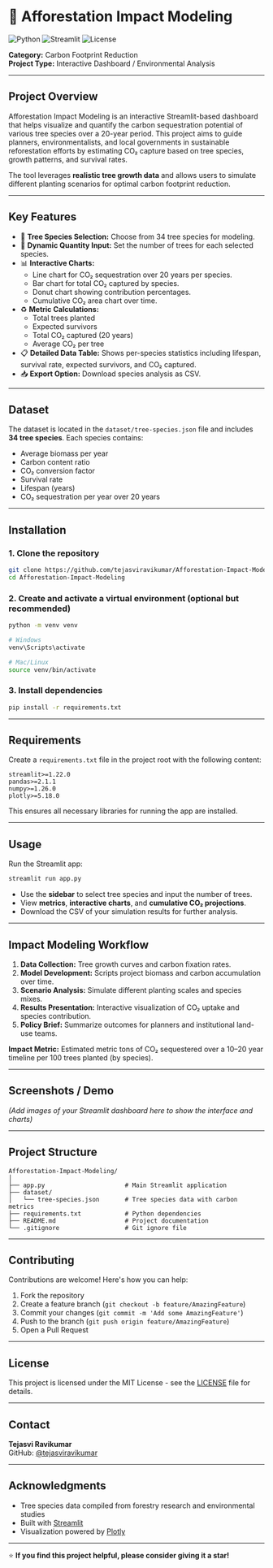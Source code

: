 # 🌱 Afforestation Impact Modeling

![Python](https://img.shields.io/badge/python-3.8+-blue.svg)
![Streamlit](https://img.shields.io/badge/streamlit-1.22+-red.svg)
![License](https://img.shields.io/badge/license-MIT-green.svg)

**Category:** Carbon Footprint Reduction  
**Project Type:** Interactive Dashboard / Environmental Analysis

---

## **Project Overview**

Afforestation Impact Modeling is an interactive Streamlit-based dashboard that helps visualize and quantify the carbon sequestration potential of various tree species over a 20-year period. This project aims to guide planners, environmentalists, and local governments in sustainable reforestation efforts by estimating CO₂ capture based on tree species, growth patterns, and survival rates.

The tool leverages **realistic tree growth data** and allows users to simulate different planting scenarios for optimal carbon footprint reduction.

---

## **Key Features**

* 🌳 **Tree Species Selection:** Choose from 34 tree species for modeling.
* 🌱 **Dynamic Quantity Input:** Set the number of trees for each selected species.
* 📊 **Interactive Charts:**
  * Line chart for CO₂ sequestration over 20 years per species.
  * Bar chart for total CO₂ captured by species.
  * Donut chart showing contribution percentages.
  * Cumulative CO₂ area chart over time.
* ♻️ **Metric Calculations:**
  * Total trees planted
  * Expected survivors
  * Total CO₂ captured (20 years)
  * Average CO₂ per tree
* 📋 **Detailed Data Table:** Shows per-species statistics including lifespan, survival rate, expected survivors, and CO₂ captured.
* 📥 **Export Option:** Download species analysis as CSV.

---

## **Dataset**

The dataset is located in the `dataset/tree-species.json` file and includes **34 tree species**. Each species contains:

* Average biomass per year
* Carbon content ratio
* CO₂ conversion factor
* Survival rate
* Lifespan (years)
* CO₂ sequestration per year over 20 years

---

## **Installation**

### **1. Clone the repository**

```bash
git clone https://github.com/tejasviravikumar/Afforestation-Impact-Modeling.git
cd Afforestation-Impact-Modeling
```

### **2. Create and activate a virtual environment** (optional but recommended)

```bash
python -m venv venv

# Windows
venv\Scripts\activate

# Mac/Linux
source venv/bin/activate
```

### **3. Install dependencies**

```bash
pip install -r requirements.txt
```

---

## **Requirements**

Create a `requirements.txt` file in the project root with the following content:

```text
streamlit>=1.22.0
pandas>=2.1.1
numpy>=1.26.0
plotly>=5.18.0
```

This ensures all necessary libraries for running the app are installed.

---

## **Usage**

Run the Streamlit app:

```bash
streamlit run app.py
```

* Use the **sidebar** to select tree species and input the number of trees.
* View **metrics**, **interactive charts**, and **cumulative CO₂ projections**.
* Download the CSV of your simulation results for further analysis.

---

## **Impact Modeling Workflow**

1. **Data Collection:** Tree growth curves and carbon fixation rates.
2. **Model Development:** Scripts project biomass and carbon accumulation over time.
3. **Scenario Analysis:** Simulate different planting scales and species mixes.
4. **Results Presentation:** Interactive visualization of CO₂ uptake and species contribution.
5. **Policy Brief:** Summarize outcomes for planners and institutional land-use teams.

**Impact Metric:** Estimated metric tons of CO₂ sequestered over a 10–20 year timeline per 100 trees planted (by species).

---

## **Screenshots / Demo**

*(Add images of your Streamlit dashboard here to show the interface and charts)*

---

## **Project Structure**

```
Afforestation-Impact-Modeling/
│
├── app.py                      # Main Streamlit application
├── dataset/
│   └── tree-species.json       # Tree species data with carbon metrics
├── requirements.txt            # Python dependencies
├── README.md                   # Project documentation
└── .gitignore                  # Git ignore file
```

---

## **Contributing**

Contributions are welcome! Here's how you can help:

1. Fork the repository
2. Create a feature branch (`git checkout -b feature/AmazingFeature`)
3. Commit your changes (`git commit -m 'Add some AmazingFeature'`)
4. Push to the branch (`git push origin feature/AmazingFeature`)
5. Open a Pull Request

---

## **License**

This project is licensed under the MIT License - see the [LICENSE](LICENSE) file for details.

---

## **Contact**

**Tejasvi Ravikumar**  
GitHub: [@tejasviravikumar](https://github.com/tejasviravikumar)

---

## **Acknowledgments**

* Tree species data compiled from forestry research and environmental studies
* Built with [Streamlit](https://streamlit.io/)
* Visualization powered by [Plotly](https://plotly.com/)

---

⭐ **If you find this project helpful, please consider giving it a star!**
